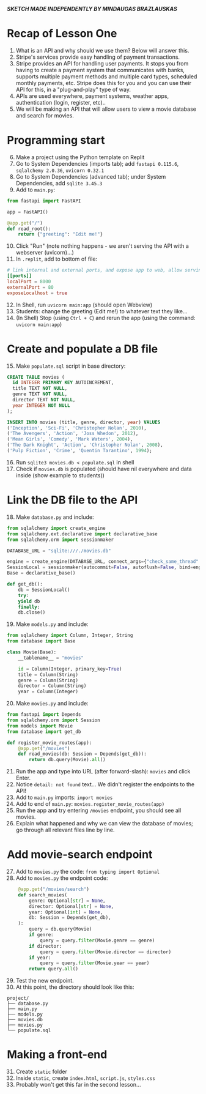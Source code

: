 ***SKETCH MADE INDEPENDENTLY BY MINDAUGAS BRAZLAUSKAS***
# Recap of Lesson One
1. What is an API and why should we use them? Below will answer this.
2. Stripe's services provide easy handling of payment transactions.
3. Stripe provides an API for handling user payments. It stops you from having to create a payment system that communicates with banks, supports multiple payment methods and multiple card types, scheduled monthly payments, etc. Stripe does this for you and you can use their API for this, in a "plug-and-play" type of way. 
4. APIs are used everywhere, payment systems, weather apps, authentication (login, register, etc)..
5. We will be making an API that will allow users to view a movie database and search for movies.
# Programming start
6. Make a project using the Python template on Replit
7. Go to System Dependencies (imports tab); add `fastapi 0.115.6`, `sqlalchemy 2.0.36`, `uvicorn 0.32.1`
8. Go to System Dependencies (advanced tab); under System Dependencies, add `sqlite 3.45.3`
9. Add to `main.py`:
```python
from fastapi import FastAPI

app = FastAPI()

@app.get("/")
def read_root():
    return {"greeting": "Edit me!"}
```
10. Click "Run" (note nothing happens - we aren't serving the API with a webserver (uvicorn)...)
11. In `.replit`, add to bottom of file:
```toml
# link internal and external ports, and expose app to web, allow serving an api
[[ports]]
localPort = 8000
externalPort = 80
exposeLocalhost = true
```
12. In Shell, run `uvicorn main:app` (should open Webview)
13. Students: change the greeting (Edit me!) to whatever text they like...
14. (In Shell) Stop (using `Ctrl + C`) and rerun the app (using the command: `uvicorn main:app`)
# Create and populate a DB file

15. Make `populate.sql` script in base directory:
```sql
CREATE TABLE movies (
  id INTEGER PRIMARY KEY AUTOINCREMENT,
  title TEXT NOT NULL,
  genre TEXT NOT NULL,
  director TEXT NOT NULL,
  year INTEGER NOT NULL
);

INSERT INTO movies (title, genre, director, year) VALUES
('Inception', 'Sci-Fi', 'Christopher Nolan', 2010),
('The Avengers', 'Action', 'Joss Whedon', 2012),
('Mean Girls', 'Comedy', 'Mark Waters', 2004),
('The Dark Knight', 'Action', 'Christopher Nolan', 2008),
('Pulp Fiction', 'Crime', 'Quentin Tarantino', 1994);
```
16. Run `sqlite3 movies.db < populate.sql` in shell
17. Check if  `movies.db`  is populated (should have nil everywhere and data inside (show example to students))
# Link the DB file to the API

18. Make `database.py` and include:
```python
from sqlalchemy import create_engine
from sqlalchemy.ext.declarative import declarative_base
from sqlalchemy.orm import sessionmaker

DATABASE_URL = "sqlite:///./movies.db"

engine = create_engine(DATABASE_URL, connect_args={"check_same_thread": False})
SessionLocal = sessionmaker(autocommit=False, autoflush=False, bind=engine)
Base = declarative_base()

def get_db():
    db = SessionLocal() 
    try:
	yield db
    finally: 
	db.close()
```
19. Make `models.py` and include:
```python
from sqlalchemy import Column, Integer, String
from database import Base

class Movie(Base):
    __tablename__ = "movies"

    id = Column(Integer, primary_key=True)
    title = Column(String)
    genre = Column(String)
    director = Column(String)
    year = Column(Integer)
```
20. Make `movies.py` and include:
```python
from fastapi import Depends
from sqlalchemy.orm import Session
from models import Movie
from database import get_db

def register_movie_routes(app):
    @app.get("/movies")
    def read_movies(db: Session = Depends(get_db)):
        return db.query(Movie).all()
```
21. Run the app and type into URL (after forward-slash): `movies` and click Enter.
22. Notice `detail: not found` text... We didn't register the endpoints to the API!
23. Add to `main.py` imports: `import movies`
24. Add to end of `main.py`: `movies.register_movie_routes(app)`
25. Run the app and try entering `/movies` endpoint, you should see all movies.
26. Explain what happened and why we can view the database of movies; go through all relevant files line by line.
# Add movie-search endpoint

27. Add to `movies.py` the code: `from typing import Optional`
28. Add to `movies.py` the endpoint code:
```python
    @app.get("/movies/search")
    def search_movies(
        genre: Optional[str] = None,
        director: Optional[str] = None,
        year: Optional[int] = None,
        db: Session = Depends(get_db),
    ):
        query = db.query(Movie)
        if genre:
            query = query.filter(Movie.genre == genre)
        if director:
            query = query.filter(Movie.director == director)
        if year:
            query = query.filter(Movie.year == year)
        return query.all()
```
29. Test the new endpoint.
30. At this point, the directory should look like this:
```
project/ 
├── database.py
├── main.py 
├── models.py
├── movies.db 
├── movies.py
└── populate.sql
``` 
# Making a front-end

31. Create `static` folder
32. Inside `static`, create `index.html`, `script.js`, `styles.css`
33. Probably won't get this far in the second lesson...
